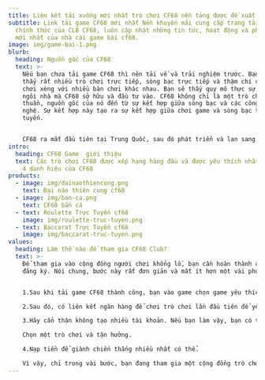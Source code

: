 ```yaml
---
title: Liên kết tải xuống mới nhất trò chơi CF68 nền tảng được đề xuất
subtitle: Link tải game CF68 mới nhất Nền khuyến mãi cung cấp trang tải game
  chính thức của CLB CF68, luôn cập nhật những tin tức, hoạt động và phát hành
  mới nhất của nhà cái game bài cf68.
image: img/game-bai-1.png
blurb:
  heading: Nguồn gốc của CF68
  text: >-
    Nếu bạn chưa tải game CF68 thì nên tải về và trải nghiệm trước. Bạn sẽ tìm
    thấy rất nhiều trò chơi trực tiếp, sòng bạc trực tiếp và thậm chí cả trò
    chơi xèng với nhiều bàn chơi khác nhau. Bạn sẽ thấy quy mô thực sự của những
    ngôi nhà mà CF68 sở hữu và đầu tư vào. CF68 không chỉ là một trò chơi đơn
    thuần, nguồn gốc của nó đến từ sự kết hợp giữa sòng bạc và các công ty công
    nghệ. Sự kết hợp này tạo ra sự kết hợp giữa chơi game và sòng bạc trực
    tuyến.


    CF68 ra mắt đầu tiên tại Trung Quốc, sau đó phát triển và lan sang Đài Loan và bây giờ là Việt Nam. Trong thời gian tới, CF68 dự kiến ​​sẽ đầu tư mạnh vào 4 thị trường Việt Nam, Thái Lan, Ấn Độ và cả Indonesia.
intro:
  heading: CF68 Game  giới thiệu
  text: Các trò chơi CF68 được xếp hạng hàng đầu và được yêu thích nhất. Trong số
    4 danh hiệu của CF68
products:
  - image: img/dainaothiencung.png
    text: Đại náo thiên cung cf68
  - image: img/ban-ca.png
    text: CF68 bắn cá
  - text: Roulette Trực Tuyến cf68
    image: img/roulette-truc-tuyen.png
  - text: Baccarat Trực Tuyến cf68
    image: img/baccarat-truc-tuyen.png
values:
  heading: Làm thế nào để tham gia CF68 Club?
  text: >-
    Để tham gia vào cộng đồng người chơi khổng lồ, bạn cần hoàn thành các bước
    đăng ký. Nói chung, bước này rất đơn giản và mất ít hơn một vài phút.


    1.Sau khi tải game CF68 thành công, bạn vào game chọn game yêu thích bằng số điện thoại hoặc Facebook để đăng ký.

    2.Sau đó, có liên kết ngân hàng để chơi trò chơi lần đầu tiên để yêu cầu chiết khấu.

    3.Hãy cẩn thận không tạo nhiều tài khoản. Nếu bạn làm vậy, bạn có thể cần xác minh danh tính của mình.

    Chọn một trò chơi và tận hưởng.

    4.Nạp tiền để giành chiến thắng nhiều nhất có thể.

    Vì vậy, chỉ trong vài bước, bạn đang tham gia một cộng đồng trò chơi hấp dẫn.
---
```

